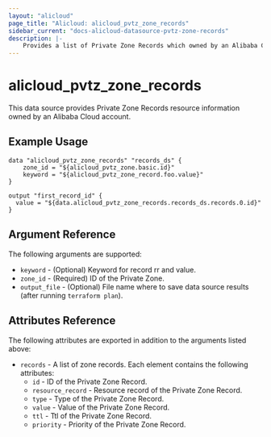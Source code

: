 ```yaml
---
layout: "alicloud"
page_title: "Alicloud: alicloud_pvtz_zone_records"
sidebar_current: "docs-alicloud-datasource-pvtz-zone-records"
description: |-
    Provides a list of Private Zone Records which owned by an Alibaba Cloud account.
---
```


# alicloud\_pvtz\_zone\_records

This data source provides Private Zone Records resource information owned by an Alibaba Cloud account.

## Example Usage

```
data "alicloud_pvtz_zone_records" "records_ds" {
	zone_id = "${alicloud_pvtz_zone.basic.id}"
	keyword = "${alicloud_pvtz_zone_record.foo.value}"
}

output "first_record_id" {
  value = "${data.alicloud_pvtz_zone_records.records_ds.records.0.id}"
}
```

## Argument Reference

The following arguments are supported:

* `keyword` - (Optional) Keyword for record rr and value.
* `zone_id` - (Required) ID of the Private Zone.
* `output_file` - (Optional) File name where to save data source results (after running `terraform plan`).

## Attributes Reference

The following attributes are exported in addition to the arguments listed above:

* `records` - A list of zone records. Each element contains the following attributes:
  * `id` - ID of the Private Zone Record.
  * `resource_record` - Resource record of the Private Zone Record.
  * `type` - Type of the Private Zone Record.
  * `value` - Value of the Private Zone Record.
  * `ttl` - Ttl of the Private Zone Record.
  * `priority` - Priority of the Private Zone Record.
 